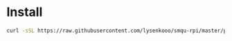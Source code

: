 # Install

```sh
curl -sSL https://raw.githubusercontent.com/lysenkooo/smqu-rpi/master/provision.sh | bash
```
